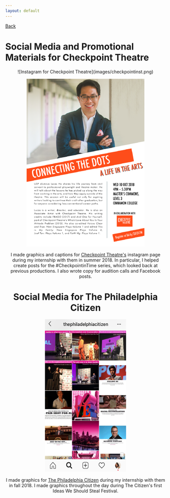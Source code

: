 ```yaml
---
layout: default
---
```

[Back]({{site.baseurl}}/)

<h1 id="checkpoint"> Social Media and Promotional Materials for Checkpoint Theatre</h1>

<center> ![Instagram for Checkpoint Theatre](images/checkpointinst.png)

![Lucas Ho Poster](images/LucasHo.png)

I made graphics and captions for [Checkpoint Theatre's](instagram.com/checkpointtheatre) instagram page during my internship with them in summer 2018. In particular, I helped create posts for the #CheckpointinTime series, which looked back at previous productions. I also wrote copy for audition calls and Facebook posts.


<h1 id="citizen">Social Media for The Philadelphia Citizen</h1>

![Instagram for The Philadelphia Citizen](images/citizeninst.png)

I made graphics for [The Philadelphia Citizen](instagram.com/thephiladelphiacitizen) during my internship with them in fall 2018. I made graphics throughout the day during The Citizen's first Ideas We Should Steal Festival.
</center>
